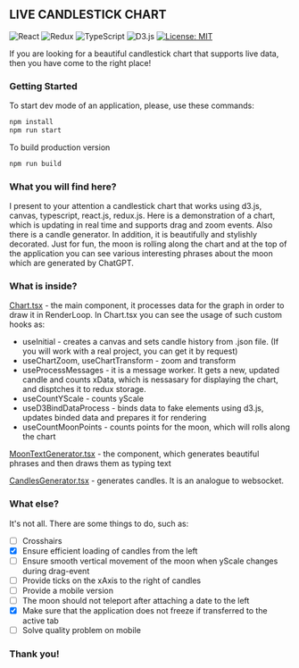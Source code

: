 ## LIVE CANDLESTICK CHART
![React](https://img.shields.io/badge/react-%2320232a.svg?style=for-the-badge&logo=react&logoColor=%2361DAFB)
![Redux](https://img.shields.io/badge/redux-%23593d88.svg?style=for-the-badge&logo=redux&logoColor=white)
![TypeScript](https://img.shields.io/badge/typescript-%23007ACC.svg?style=for-the-badge&logo=typescript&logoColor=white)
![D3.js](https://img.shields.io/badge/D3.js-%2320232a.svg?style=for-the-badge&logo=d3dotjs&logoColor=F9A03C)
[![License: MIT](https://img.shields.io/badge/License-MIT-yellow.svg?style=for-the-badge)](https://opensource.org/licenses/MIT)

If you are looking for a beautiful candlestick chart that supports live data, then you have come to the right place!

### Getting Started
To start dev mode of an application, please, use these commands:
```bash
npm install
npm run start
```
To build production version
```bash
npm run build
```

### What you will find here?
I present to your attention a candlestick chart that works using d3.js, canvas, typescript, react.js, redux.js. Here is a demonstration of a chart, which is updating in real time and supports drag and zoom events. Also there is a candle generator. In addition, it is beautifully and stylishly decorated. Just for fun, the moon is rolling along the chart and at the top of the application you can see various interesting phrases about the moon which are generated by ChatGPT.

### What is inside?
[Chart.tsx](https://github.com/FishRoyal/live-candlestick-chart/blob/master/src/components/Chart/Chart.tsx) - the main component, it processes data for the graph in order to draw it in RenderLoop. In Chart.tsx you can see the usage of such custom hooks as:

- useInitial - creates a canvas and sets candle history from .json file. (If you will work with a real project, you can get it by request)
- useChartZoom, useChartTransform - zoom and transform
- useProcessMessages - it is a message worker. It gets a new, updated candle and counts xData, which is nessasary for displaying the chart, and disptches it to redux storage.
- useCountYScale - counts yScale
- useD3BindDataProcess - binds data to fake elements using d3.js, updates binded data and prepares it for rendering
- useCountMoonPoints - counts points for the moon, which will rolls along the chart

[MoonTextGenerator.tsx](https://github.com/FishRoyal/live-candlestick-chart/blob/master/src/components/MoonTextGenerator/MoonTextGenerator.tsx) - the component, which generates beautiful phrases and then draws them as typing text

[CandlesGenerator.tsx](https://github.com/FishRoyal/live-candlestick-chart/blob/master/src/components/Chart/CandlesGenerator/CandlesGenerator.tsx) - generates candles. It is an analogue to websocket.

### What else?

It's not all. There are some things to do, such as:

- [ ] Crosshairs
- [x] Ensure efficient loading of candles from the left
- [ ] Ensure smooth vertical movement of the moon when yScale changes during drag-event
- [ ] Provide ticks on the xAxis to the right of candles
- [ ] Provide a mobile version
- [ ] The moon should not teleport after attaching a date to the left
- [x] Make sure that the application does not freeze if transferred to the active tab
- [ ] Solve quality problem on mobile

### Thank you!
